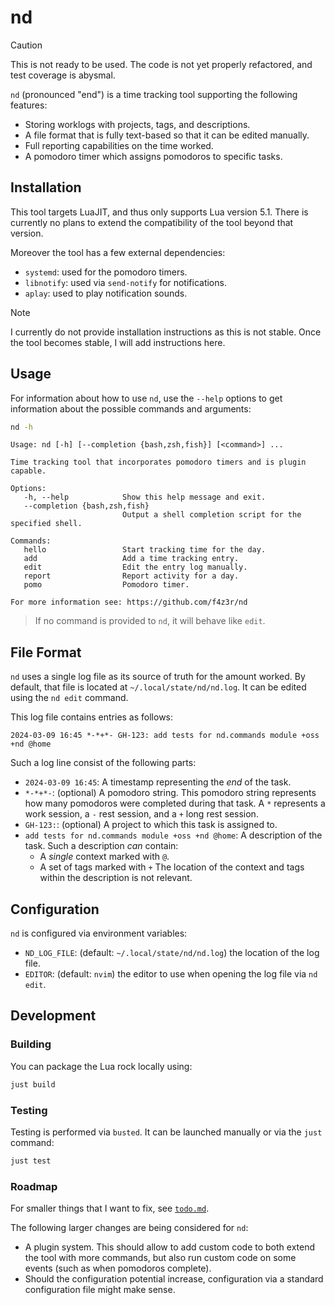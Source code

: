 # nd

> [!CAUTION]
> This is not ready to be used. The code is not yet properly refactored, and test coverage is
> abysmal.

`nd` (pronounced "end") is a time tracking tool supporting the following features:

- Storing worklogs with projects, tags, and descriptions.
- A file format that is fully text-based so that it can be edited manually.
- Full reporting capabilities on the time worked.
- A pomodoro timer which assigns pomodoros to specific tasks.

## Installation

This tool targets LuaJIT, and thus only supports Lua version 5.1. There is currently no plans to
extend the compatibility of the tool beyond that version.

Moreover the tool has a few external dependencies:

- `systemd`: used for the pomodoro timers.
- `libnotify`: used via `send-notify` for notifications.
- `aplay`: used to play notification sounds.

> [!NOTE]
> I currently do not provide installation instructions as this is not stable. Once the tool becomes
> stable, I will add instructions here.

## Usage

For information about how to use `nd`, use the `--help` options to get information about the
possible commands and arguments:

```sh
nd -h
```

```
Usage: nd [-h] [--completion {bash,zsh,fish}] [<command>] ...

Time tracking tool that incorporates pomodoro timers and is plugin capable.

Options:
   -h, --help            Show this help message and exit.
   --completion {bash,zsh,fish}
                         Output a shell completion script for the specified shell.

Commands:
   hello                 Start tracking time for the day.
   add                   Add a time tracking entry.
   edit                  Edit the entry log manually.
   report                Report activity for a day.
   pomo                  Pomodoro timer.

For more information see: https://github.com/f4z3r/nd
```

> If no command is provided to `nd`, it will behave like `edit`.

## File Format

`nd` uses a single log file as its source of truth for the amount worked. By default, that file is
located at `~/.local/state/nd/nd.log`. It can be edited using the `nd edit` command.

This log file contains entries as follows:

```
2024-03-09 16:45 *-*+*- GH-123: add tests for nd.commands module +oss +nd @home
```

Such a log line consist of the following parts:

- `2024-03-09 16:45`: A timestamp representing the *end* of the task.
- `*-*+*-`: (optional) A pomodoro string. This pomodoro string represents how many pomodoros were
  completed during that task. A `*` represents a work session, a `-` rest session, and a `+` long
  rest session.
- `GH-123:`: (optional) A project to which this task is assigned to.
- `add tests for nd.commands module +oss +nd @home`: A description of the task. Such a description
  *can* contain:
  - A *single* context marked with `@`.
  - A set of tags marked with `+`
  The location of the context and tags within the description is not relevant.

## Configuration

`nd` is configured via environment variables:

- `ND_LOG_FILE`: (default: `~/.local/state/nd/nd.log`) the location of the log file.
- `EDITOR`: (default: `nvim`) the editor to use when opening the log file via `nd edit`.

## Development

### Building

You can package the Lua rock locally using:

```sh
just build
```

### Testing

Testing is performed via `busted`. It can be launched manually or via the `just` command:

```sh
just test
```

### Roadmap

For smaller things that I want to fix, see [`todo.md`](./todo.md).

The following larger changes are being considered for `nd`:
- A plugin system. This should allow to add custom code to both extend the tool with more commands,
  but also run custom code on some events (such as when pomodoros complete).
- Should the configuration potential increase, configuration via a standard configuration file might
  make sense.
